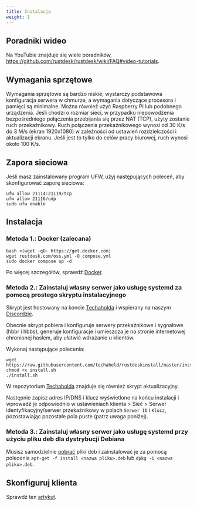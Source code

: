 ```yaml
---
title: Instalacja
weight: 1
---
```


## Poradniki wideo
Na YouTubie znajduje się wiele poradników, https://github.com/rustdesk/rustdesk/wiki/FAQ#video-tutorials.

## Wymagania sprzętowe
Wymagania sprzętowe są bardzo niskie; wystarczy podstawowa konfiguracja serwera w chmurze, a wymagania dotyczące procesora i pamięci są minimalne. Można również użyć Raspberry Pi lub podobnego urządzenia. Jeśli chodzi o rozmiar sieci, w przypadku niepowodzenia bezpośredniego połączenia przebijania się przez NAT (TCP), użyty zostanie ruch przekaźnikowy. Ruch połączenia przekaźnikowego wynosi od 30 K/s do 3 M/s (ekran 1920x1080) w zależności od ustawień rozdzielczości i aktualizacji ekranu. Jeśli jest to tylko do celów pracy biurowej, ruch wynosi około 100 K/s.

## Zapora sieciowa
Jeśli masz zainstalowany program UFW, użyj następujących poleceń, aby skonfigurować zaporę sieciowa:
```
ufw allow 21114:21119/tcp
ufw allow 21116/udp
sudo ufw enable
```

## Instalacja
### Metoda 1.: Docker (zalecana)

```
bash <(wget -qO- https://get.docker.com)
wget rustdesk.com/oss.yml -O compose.yml
sudo docker compose up -d
```

Po więcej szczegółów, sprawdź [Docker](/docs/pl/self-host/rustdesk-server-oss/docker/).

### Metoda 2.: Zainstaluj własny serwer jako usługę systemd za pomocą prostego skryptu instalacyjnego
Skrypt jest hostowany na koncie [Techaholda](https://github.com/techahold/rustdeskinstall) i wspierany na naszym [Discordzie](https://discord.com/invite/nDceKgxnkV).

Obecnie skrypt pobiera i konfiguruje serwery przekaźnikowe i sygnałowe (hbbr i hbbs), generuje konfiguracje i umieszcza je na stronie internetowej chronionej hasłem, aby ułatwić wdrażanie u klientów.

Wykonaj następujące polecenia:
```
wget https://raw.githubusercontent.com/techahold/rustdeskinstall/master/install.sh
chmod +x install.sh
./install.sh
```

W repozytorium [Techaholda](https://github.com/techahold/rustdeskinstall) znajduje się również skrypt aktualizacyjny.

Następnie zapisz adres IP/DNS i klucz wyświetlone na końcu instalacji i wprowadź je odpowiednio w ustawieniach klienta > Sieć > Serwer identyfikacyjny/serwer przekaźnikowy w polach `Serwer ID` i `Klucz`, pozostawiając pozostałe pola puste (patrz uwaga poniżej).

### Metoda 3.: Zainstaluj własny serwer jako usługę systemd przy użyciu pliku deb dla dystrybucji Debiana

Musisz samodzielnie [pobrać](https://github.com/rustdesk/rustdesk-server/releases/latest) pliki deb i zainstalować je za pomocą polecenia `apt-get -f install <nazwa pliku>.deb` lub `dpkg -i <nazwa pliku>.deb`.

## Skonfiguruj klienta
Sprawdź ten [artykuł](/docs/pl/self-host/client-configuration/#2-ręczna-konfiguracja).
